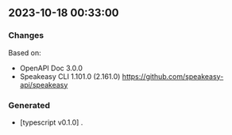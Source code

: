 

## 2023-10-18 00:33:00
### Changes
Based on:
- OpenAPI Doc 3.0.0 
- Speakeasy CLI 1.101.0 (2.161.0) https://github.com/speakeasy-api/speakeasy
### Generated
- [typescript v0.1.0] .